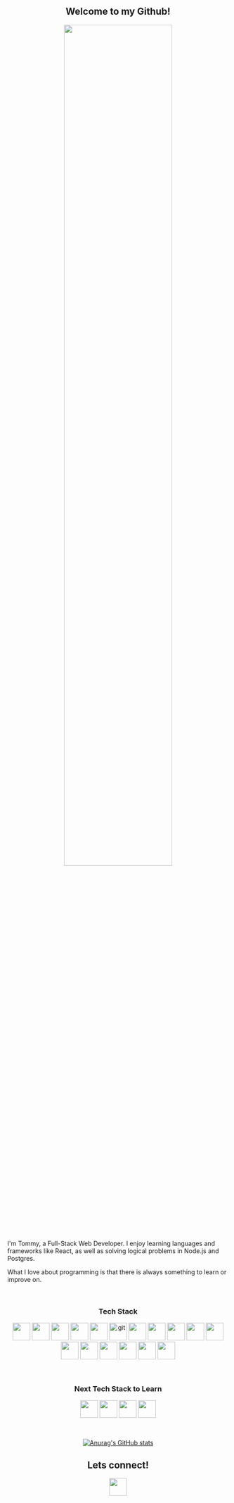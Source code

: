 <div align="center">

## Welcome to my Github!

<img src="https://raw.githubusercontent.com/abhisheknaiidu/abhisheknaiidu/master/code.gif" width="70%"/>

</br>
</br>

<p align="left">
I'm Tommy, a Full-Stack Web Developer. I enjoy learning languages and frameworks like React, as well as solving logical problems in Node.js and Postgres.
</p>

<p align="left">
What I love about programming is that there is always something to learn or improve on.
</p>

</br>

### Tech Stack

<p>     
<img src="https://cdn.jsdelivr.net/gh/devicons/devicon/icons/react/react-original-wordmark.svg"  width="40" height="40" />
<img src="https://cdn.jsdelivr.net/gh/devicons/devicon/icons/nodejs/nodejs-plain-wordmark.svg" width="40" height="40" /> 
<img src="https://cdn.jsdelivr.net/gh/devicons/devicon/icons/css3/css3-plain-wordmark.svg" width="40" height="40" />
<img src="https://cdn.jsdelivr.net/gh/devicons/devicon/icons/bootstrap/bootstrap-plain-wordmark.svg" width="40" height="40"/> 
<img src="https://cdn.jsdelivr.net/gh/devicons/devicon/icons/express/express-original.svg" width="40" height="40"/>
<img src="https://www.vectorlogo.zone/logos/git-scm/git-scm-icon.svg" alt="git" width="40" height="40"/>
<img src="https://cdn.jsdelivr.net/gh/devicons/devicon/icons/html5/html5-plain-wordmark.svg" width="40" height="40"/> 
<img src="https://cdn.jsdelivr.net/gh/devicons/devicon/icons/javascript/javascript-plain.svg" width="40" height="40"/> 
<img src="https://cdn.jsdelivr.net/gh/devicons/devicon/icons/jquery/jquery-plain-wordmark.svg" width="40" height="40"/> 
<img src="https://cdn.jsdelivr.net/gh/devicons/devicon/icons/jest/jest-plain.svg" width="40" height="40"/> 
<img src="https://cdn.jsdelivr.net/gh/devicons/devicon/icons/mocha/mocha-plain.svg" width="40" height="40" /> 
<img src="https://cdn.jsdelivr.net/gh/devicons/devicon/icons/npm/npm-original-wordmark.svg" width="40" height="40" /> 
<img src="https://cdn.jsdelivr.net/gh/devicons/devicon/icons/postgresql/postgresql-plain-wordmark.svg" width="40" height="40" /> 
<img src="https://cdn.jsdelivr.net/gh/devicons/devicon/icons/rails/rails-plain-wordmark.svg" width="40" height="40" />
<img src="https://cdn.jsdelivr.net/gh/devicons/devicon/icons/ruby/ruby-plain-wordmark.svg" width="40" height="40" /> 
<img src="https://cdn.jsdelivr.net/gh/devicons/devicon/icons/sass/sass-original.svg" width="40" height="40/> <img src="https://raw.githubusercontent.com/prisma/presskit/main/Logos/Logomark-Dark-Prisma.png" width="40" height="40"/> 
<img src="https://cdn.jsdelivr.net/gh/devicons/devicon/icons/storybook/storybook-original.svg"  width="40" height="40"/>
 </p>
</br>

### Next Tech Stack to Learn

<p>
            <img src="https://cdn.jsdelivr.net/gh/devicons/devicon/icons/redux/redux-original.svg" width="40" height="40"/>
            <img src="https://cdn.jsdelivr.net/gh/devicons/devicon/icons/python/python-original-wordmark.svg" width="40" height="40" />
            <img src="https://cdn.jsdelivr.net/gh/devicons/devicon/icons/nextjs/nextjs-original.svg" width="40" height="40" />
           <img src="https://cdn.jsdelivr.net/gh/devicons/devicon/icons/typescript/typescript-plain.svg" width="40" height="40"/>  
</p>         
</br>

[![Anurag's GitHub stats](https://github-readme-stats.vercel.app/api?username=tommytrant)](https://github.com/anuraghazra/github-readme-stats)

<p >

## Lets connect!

<a href="https://www.linkedin.com/in/tommytran100/" target="blank"><img align="center" src="https://cdn.jsdelivr.net/gh/devicons/devicon/icons/linkedin/linkedin-original.svg"  width="40" height="40" /></a>

<!-- <a href="https://yuriyang.com
" target="blank"><img align="center" src="https://www.svgrepo.com/show/144579/browser.svg" alt="portfolio" height="40" width="40" /></a> -->

</p>

</div>
